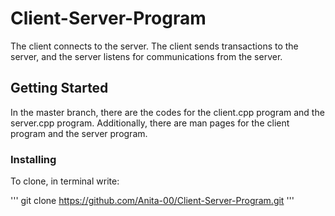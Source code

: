# Client-Server-Program

The client connects to the server. The client sends transactions to the server, and the server listens for communications from the server.

## Getting Started

In the master branch, there are the codes for the client.cpp program and the server.cpp program. Additionally, there are man pages for the client program 
and the server program.

### Installing

To clone, in terminal write:

'''
git clone https://github.com/Anita-00/Client-Server-Program.git
'''

